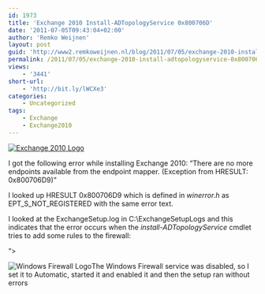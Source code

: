 ```yaml
---
id: 1973
title: 'Exchange 2010 Install-ADTopologyService 0x800706D'
date: '2011-07-05T09:43:04+02:00'
author: 'Remko Weijnen'
layout: post
guid: 'http://www2.remkoweijnen.nl/blog/2011/07/05/exchange-2010-install-adtopologyservice-0x800706d/'
permalink: /2011/07/05/exchange-2010-install-adtopologyservice-0x800706d/
views:
    - '3441'
short-url:
    - 'http://bit.ly/lWCXe3'
categories:
    - Uncategorized
tags:
    - Exchange
    - Exchange2010
---
```


[![Exchange 2010 Logo](http://192.168.40.25:8081/wp-content/uploads/2011/06/SNAGHTML1ca684c_thumb.png?9d7bd4 "Exchange 2010")](http://192.168.40.25:8081/wp-content/uploads/2011/06/SNAGHTML1ca684c.png?9d7bd4)

I got the following error while installing Exchange 2010: “There are no more endpoints available from the endpoint mapper. (Exception from HRESULT: 0x800706D9)”

I looked up HRESULT 0x800706D9 which is defined in *winerror.h* as EPT\_S\_NOT\_REGISTERED with the same error text.

I looked at the ExchangeSetup.log in C:\\ExchangeSetupLogs and this indicates that the error occurs when the *install-ADTopologyService* cmdlet tries to add some rules to the firewall:

 “&gt;

   
![Windows Firewall Logo](http://t1.gstatic.com/images?q=tbn:ANd9GcQqdgbAi3Pmwlcph0Oc8Ll0HiEyP_kM-zHMXlnadxN-V0ReOCMSrw "Windows Firewall")The Windows Firewall service was disabled, so I set it to Automatic, started it and enabled it and then the setup ran without errors